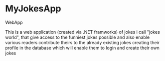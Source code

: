 # MyJokesApp
WebApp

This is a web application (created via .NET framworks) of jokes i call "jokes world", that give access to the funniest jokes possible and also enable various readers contribute theirs to the already existing jokes creating their profile in the database which will enable them to login and create their own jokes
